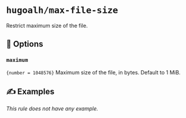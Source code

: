 # `hugoalh/max-file-size`

Restrict maximum size of the file.

## 🔧 Options

### `maximum`

`{number = 1048576}` Maximum size of the file, in bytes. Default to 1 MiB.

## ✍️ Examples

*This rule does not have any example.*
